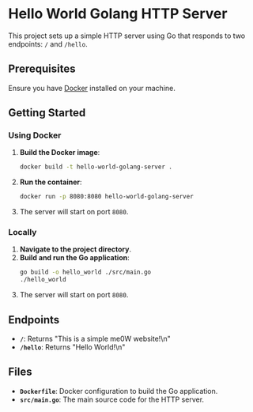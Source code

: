 # Hello World Golang HTTP Server

This project sets up a simple HTTP server using Go that responds to two endpoints: `/` and `/hello`.

## Prerequisites

Ensure you have [Docker](https://www.docker.com/) installed on your machine.

## Getting Started

### Using Docker

1. **Build the Docker image**:
   ```sh
   docker build -t hello-world-golang-server .
   ```

2. **Run the container**:
   ```sh
   docker run -p 8080:8080 hello-world-golang-server
   ```

3. The server will start on port `8080`.

### Locally

1. **Navigate to the project directory**.
2. **Build and run the Go application**:
   ```sh
   go build -o hello_world ./src/main.go
   ./hello_world
   ```
3. The server will start on port `8080`.

## Endpoints

- **`/`**: Returns "This is a simple me0W website!\n"
- **`/hello`**: Returns "Hello World!\n"

## Files

- **`Dockerfile`**: Docker configuration to build the Go application.
- **`src/main.go`**: The main source code for the HTTP server.
